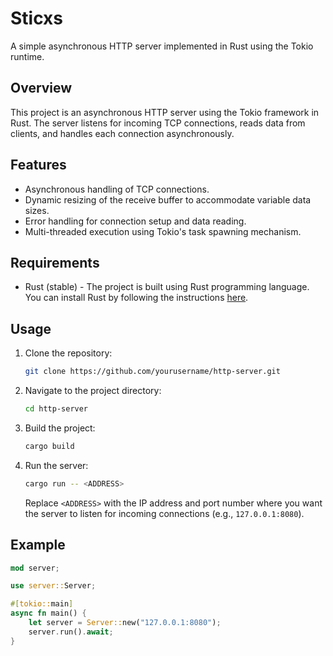 # Sticxs

A simple asynchronous HTTP server implemented in Rust using the Tokio runtime.

## Overview

This project is an asynchronous HTTP server using the Tokio framework in Rust. The server listens for incoming TCP connections, reads data from clients, and handles each connection asynchronously.

## Features

- Asynchronous handling of TCP connections.
- Dynamic resizing of the receive buffer to accommodate variable data sizes.
- Error handling for connection setup and data reading.
- Multi-threaded execution using Tokio's task spawning mechanism.

## Requirements

- Rust (stable) - The project is built using Rust programming language. You can install Rust by following the instructions [here](https://www.rust-lang.org/tools/install).

## Usage

1. Clone the repository:

   ```bash
   git clone https://github.com/yourusername/http-server.git
   ```

2. Navigate to the project directory:

   ```bash
   cd http-server
   ```

3. Build the project:

   ```bash
   cargo build
   ```

4. Run the server:

   ```bash
   cargo run -- <ADDRESS>
   ```

   Replace `<ADDRESS>` with the IP address and port number where you want the server to listen for incoming connections (e.g., `127.0.0.1:8080`).

## Example

```rust
mod server;

use server::Server;

#[tokio::main]
async fn main() {
    let server = Server::new("127.0.0.1:8080");
    server.run().await;
}

```
